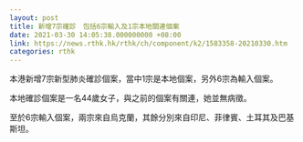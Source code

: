 ```yaml
---
layout: post
title: 新增7宗確診　包括6宗輸入及1宗本地關連個案
date: 2021-03-30 14:05:38.000000000 +08:00
link: https://news.rthk.hk/rthk/ch/component/k2/1583358-20210330.htm
categories: rthk
---
```


本港新增7宗新型肺炎確診個案，當中1宗是本地個案，另外6宗為輸入個案。

本地確診個案是一名44歲女子，與之前的個案有關連，她並無病徵。

至於6宗輸入個案，兩宗來自烏克蘭，其餘分別來自印尼、菲律賓、土耳其及巴基斯坦。

